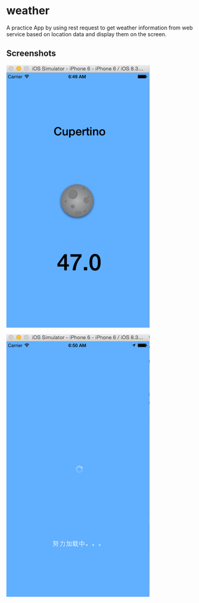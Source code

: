 # weather

A practice App by using rest request to get weather information from web service based on location data and display them on the screen.

## Screenshots
![Image](https://github.com/WuAlan/weather/blob/master/screenshots/1.png)

![Image](https://github.com/WuAlan/weather/blob/master/screenshots/2.png)

